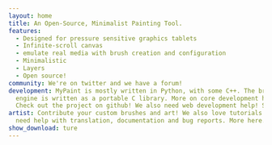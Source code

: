 ```yaml
---
layout: home
title: An Open-Source, Minimalist Painting Tool.
features:
  - Designed for pressure sensitive graphics tablets
  - Infinite-scroll canvas
  - emulate real media with brush creation and configuration
  - Minimalistic
  - Layers
  - Open source!
community: We're on twitter and we have a forum!
development: MyPaint is mostly written in Python, with some C++. The brush
  engine is written as a portable C library. More on core development here.
  Check out the project on github! We also need web development help! See here.
artist: Contribute your custom brushes and art! We also love tutorials and
  need help with translation, documentation and bug reports. More here. 
show_download: ture
---
```

